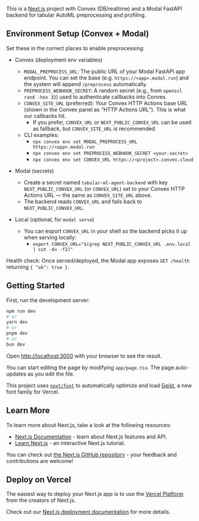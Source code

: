 This is a [Next.js](https://nextjs.org) project with Convex (DB/realtime) and a Modal FastAPI backend for tabular AutoML preprocessing and profiling.

## Environment Setup (Convex + Modal)

Set these in the correct places to enable preprocessing:

- Convex (deployment env variables)
  - `MODAL_PREPROCESS_URL`: The public URL of your Modal FastAPI app endpoint. You can set the base (e.g. `https://<app>.modal.run`) and the system will append `/preprocess` automatically.
  - `PREPROCESS_WEBHOOK_SECRET`: A random secret (e.g., from `openssl rand -hex 32`) used to authenticate callbacks into Convex.
  - `CONVEX_SITE_URL` (preferred): Your Convex HTTP Actions base URL (shown in the Convex panel as “HTTP Actions URL”). This is what our callbacks hit.
    - If you prefer, `CONVEX_URL` or `NEXT_PUBLIC_CONVEX_URL` can be used as fallback, but `CONVEX_SITE_URL` is recommended.
  - CLI examples:
    - `npx convex env set MODAL_PREPROCESS_URL https://<app>.modal.run`
    - `npx convex env set PREPROCESS_WEBHOOK_SECRET <your-secret>`
    - `npx convex env set CONVEX_URL https://<project>.convex.cloud`

- Modal (secrets)
  - Create a secret named `tabular-ml-agent-backend` with key `NEXT_PUBLIC_CONVEX_URL` (or `CONVEX_URL`) set to your Convex HTTP Actions URL — the same as `CONVEX_SITE_URL` above.
  - The backend reads `CONVEX_URL` and falls back to `NEXT_PUBLIC_CONVEX_URL`.

- Local (optional, for `modal serve`)
  - You can export `CONVEX_URL` in your shell so the backend picks it up when serving locally:
    - `export CONVEX_URL="$(grep NEXT_PUBLIC_CONVEX_URL .env.local | cut -d= -f2)"`

Health check: Once served/deployed, the Modal app exposes `GET /health` returning `{ "ok": true }`.

## Getting Started

First, run the development server:

```bash
npm run dev
# or
yarn dev
# or
pnpm dev
# or
bun dev
```

Open [http://localhost:3000](http://localhost:3000) with your browser to see the result.

You can start editing the page by modifying `app/page.tsx`. The page auto-updates as you edit the file.

This project uses [`next/font`](https://nextjs.org/docs/app/building-your-application/optimizing/fonts) to automatically optimize and load [Geist](https://vercel.com/font), a new font family for Vercel.

## Learn More

To learn more about Next.js, take a look at the following resources:

- [Next.js Documentation](https://nextjs.org/docs) - learn about Next.js features and API.
- [Learn Next.js](https://nextjs.org/learn) - an interactive Next.js tutorial.

You can check out [the Next.js GitHub repository](https://github.com/vercel/next.js) - your feedback and contributions are welcome!

## Deploy on Vercel

The easiest way to deploy your Next.js app is to use the [Vercel Platform](https://vercel.com/new?utm_medium=default-template&filter=next.js&utm_source=create-next-app&utm_campaign=create-next-app-readme) from the creators of Next.js.

Check out our [Next.js deployment documentation](https://nextjs.org/docs/app/building-your-application/deploying) for more details.
